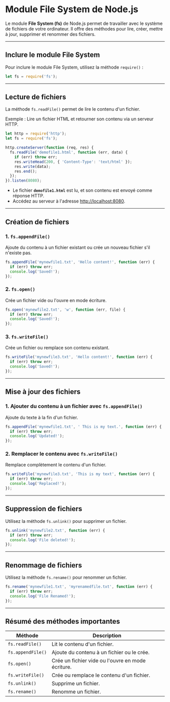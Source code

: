 # Module File System de Node.js

Le module **File System (fs)** de Node.js permet de travailler avec le système de fichiers de votre ordinateur. Il offre des méthodes pour lire, créer, mettre à jour, supprimer et renommer des fichiers.

---

## **Inclure le module File System**
Pour inclure le module File System, utilisez la méthode `require()` :  
```javascript
let fs = require('fs');
```

---

## **Lecture de fichiers**

La méthode `fs.readFile()` permet de lire le contenu d'un fichier.

Exemple : Lire un fichier HTML et retourner son contenu via un serveur HTTP.

```javascript
let http = require('http');
let fs = require('fs');

http.createServer(function (req, res) {
  fs.readFile('demofile1.html', function (err, data) {
    if (err) throw err;
    res.writeHead(200, { 'Content-Type': 'text/html' });
    res.write(data);
    res.end();
  });
}).listen(8080);
```
- Le fichier **`demofile1.html`** est lu, et son contenu est envoyé comme réponse HTTP.
- Accédez au serveur à l'adresse [http://localhost:8080](http://localhost:8080).

---

## **Création de fichiers**

### 1. **`fs.appendFile()`**
Ajoute du contenu à un fichier existant ou crée un nouveau fichier s'il n'existe pas.  
```javascript
fs.appendFile('mynewfile1.txt', 'Hello content!', function (err) {
  if (err) throw err;
  console.log('Saved!');
});
```

### 2. **`fs.open()`**
Crée un fichier vide ou l'ouvre en mode écriture.  
```javascript
fs.open('mynewfile2.txt', 'w', function (err, file) {
  if (err) throw err;
  console.log('Saved!');
});
```

### 3. **`fs.writeFile()`**
Crée un fichier ou remplace son contenu existant.  
```javascript
fs.writeFile('mynewfile3.txt', 'Hello content!', function (err) {
  if (err) throw err;
  console.log('Saved!');
});
```

---

## **Mise à jour des fichiers**

### 1. **Ajouter du contenu à un fichier avec `fs.appendFile()`**
Ajoute du texte à la fin d'un fichier.  
```javascript
fs.appendFile('mynewfile1.txt', ' This is my text.', function (err) {
  if (err) throw err;
  console.log('Updated!');
});
```

### 2. **Remplacer le contenu avec `fs.writeFile()`**
Remplace complètement le contenu d'un fichier.  
```javascript
fs.writeFile('mynewfile3.txt', 'This is my text', function (err) {
  if (err) throw err;
  console.log('Replaced!');
});
```

---

## **Suppression de fichiers**

Utilisez la méthode `fs.unlink()` pour supprimer un fichier.  
```javascript
fs.unlink('mynewfile2.txt', function (err) {
  if (err) throw err;
  console.log('File deleted!');
});
```

---

## **Renommage de fichiers**

Utilisez la méthode `fs.rename()` pour renommer un fichier.  
```javascript
fs.rename('mynewfile1.txt', 'myrenamedfile.txt', function (err) {
  if (err) throw err;
  console.log('File Renamed!');
});
```

---

## **Résumé des méthodes importantes**

| Méthode          | Description                                           |
|-------------------|-------------------------------------------------------|
| `fs.readFile()`   | Lit le contenu d'un fichier.                         |
| `fs.appendFile()` | Ajoute du contenu à un fichier ou le crée.           |
| `fs.open()`       | Crée un fichier vide ou l'ouvre en mode écriture.    |
| `fs.writeFile()`  | Crée ou remplace le contenu d'un fichier.            |
| `fs.unlink()`     | Supprime un fichier.                                 |
| `fs.rename()`     | Renomme un fichier.                                  |
